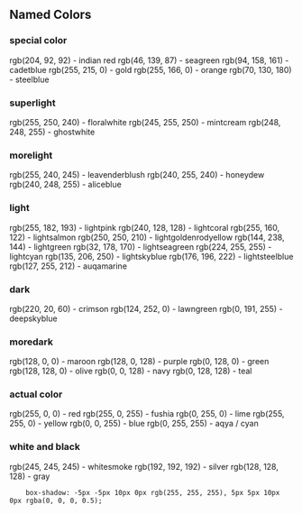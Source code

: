 ## Named Colors

### special color

rgb(204, 92, 92) - indian red
rgb(46, 139, 87) - seagreen
rgb(94, 158, 161) - cadetblue
rgb(255, 215, 0) - gold
rgb(255, 166, 0) - orange
rgb(70, 130, 180) - steelblue

### superlight

rgb(255, 250, 240) - floralwhite
rgb(245, 255, 250) - mintcream
rgb(248, 248, 255) - ghostwhite

### morelight

rgb(255, 240, 245) - leavenderblush
rgb(240, 255, 240) - honeydew
rgb(240, 248, 255) - aliceblue

### light

rgb(255, 182, 193) - lightpink
rgb(240, 128, 128) - lightcoral
rgb(255, 160, 122) - lightsalmon
rgb(250, 250, 210) - lightgoldenrodyellow
rgb(144, 238, 144) - lightgreen
rgb(32, 178, 170) - lightseagreen
rgb(224, 255, 255) - lightcyan
rgb(135, 206, 250) - lightskyblue
rgb(176, 196, 222) - lightsteelblue
rgb(127, 255, 212) - auqamarine

### dark

rgb(220, 20, 60) - crimson
rgb(124, 252, 0) - lawngreen
rgb(0, 191, 255) - deepskyblue

### moredark

rgb(128, 0, 0) - maroon
rgb(128, 0, 128) - purple
rgb(0, 128, 0) - green
rgb(128, 128, 0) - olive
rgb(0, 0, 128) - navy
rgb(0, 128, 128) - teal

### actual color

rgb(255, 0, 0) - red
rgb(255, 0, 255) - fushia
rgb(0, 255, 0) - lime
rgb(255, 255, 0) - yellow
rgb(0, 0, 255) - blue
rgb(0, 255, 255) - aqya / cyan

### white and black

rgb(245, 245, 245) - whitesmoke
rgb(192, 192, 192) - silver
rgb(128, 128, 128) - gray

        box-shadow: -5px -5px 10px 0px rgb(255, 255, 255), 5px 5px 10px 0px rgba(0, 0, 0, 0.5);
